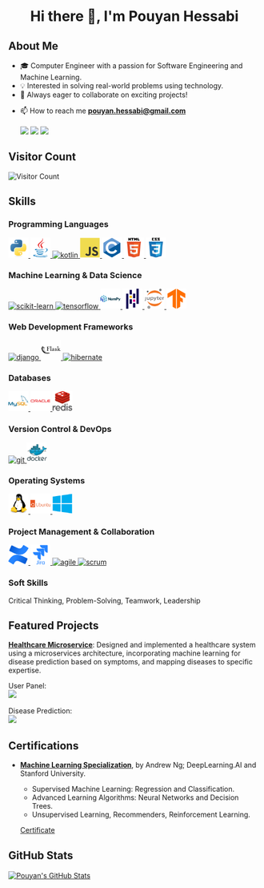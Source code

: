 <h1 align="center">Hi there 👋, I'm Pouyan Hessabi</h1>

## About Me
- 🎓  Computer Engineer with a passion for Software Engineering and Machine Learning.
- 💡   Interested in solving real-world problems using technology.
- 🚀  Always eager to collaborate on exciting projects!

<!-- 👨🏻‍💻 [My personal website](https://pouyanhessabi.github.io/) and [My short CV](https://github.com/pouyanhessabi/pouyanhessabi.github.io/blob/main/CV_P.Hessabi.pdf)<br> -->
- 📫 How to reach me **pouyan.hessabi@gmail.com** <br> <br>
[<img src="https://img.shields.io/badge/Gmail-D14836?style=for-the-badge&logo=gmail&logoColor=white" />](mailto:pouyan.hessabi@gmail.com)
[<img src="https://img.shields.io/badge/LinkedIn-0077B5?style=for-the-badge&logo=linkedin&logoColor=white" />](https://www.linkedin.com/in/pouyan-hessabi-b0900b216/)
[<img src="https://img.shields.io/badge/Telegram-2CA5E0?style=for-the-badge&logo=telegram&logoColor=white" />](https://t.me/pouyan_h99)

## Visitor Count
![Visitor Count](https://visitor-badge.glitch.me/badge?page_id=pouyanhessabi.pouyanhessabi)

## Skills
<p align="center">

  ### Programming Languages
  <a href="https://www.python.org" target="_blank" rel="noreferrer"> <img src="https://raw.githubusercontent.com/devicons/devicon/master/icons/python/python-original.svg" alt="python" width="40" height="40"/> </a>
  <a href="https://www.java.com" target="_blank" rel="noreferrer"> <img src="https://raw.githubusercontent.com/devicons/devicon/master/icons/java/java-original.svg" alt="java" width="40" height="40"/> </a> 
  <a href="https://kotlinlang.org" target="_blank" rel="noreferrer"> <img src="https://www.vectorlogo.zone/logos/kotlinlang/kotlinlang-icon.svg" alt="kotlin" width="40" height="40"/> </a> 
  <a href="https://developer.mozilla.org/en-US/docs/Web/JavaScript" target="_blank" rel="noreferrer"> <img src="https://raw.githubusercontent.com/devicons/devicon/master/icons/javascript/javascript-original.svg" alt="javascript" width="40" height="40"/> </a> 
  <a href="https://en.wikipedia.org/wiki/C_(programming_language)" target="_blank" rel="noreferrer"> <img src="https://raw.githubusercontent.com/devicons/devicon/master/icons/c/c-original.svg" alt="c" width="40" height="40"/> </a> 
  <a href="https://www.w3.org/html/" target="_blank" rel="noreferrer"> <img src="https://raw.githubusercontent.com/devicons/devicon/master/icons/html5/html5-original-wordmark.svg" alt="html5" width="40" height="40"/> </a> 
  <a href="https://www.w3schools.com/css/" target="_blank" rel="noreferrer"> <img src="https://raw.githubusercontent.com/devicons/devicon/master/icons/css3/css3-original-wordmark.svg" alt="css3" width="40" height="40"/> </a> 
  <br>

  ### Machine Learning & Data Science
  <a href="https://scikit-learn.org/" target="_blank" rel="noreferrer"> <img src="https://upload.wikimedia.org/wikipedia/commons/0/05/Scikit_learn_logo_small.svg" alt="scikit-learn" width="40" height="40"/> </a> 
  <a href="https://www.tensorflow.org" target="_blank" rel="noreferrer"> <img src="https://www.vectorlogo.zone/logos/tensorflow/tensorflow-icon.svg" alt="tensorflow" width="40" height="40"/> </a> 
  <a href="https://numpy.org/" target="_blank" rel="noreferrer"> <img src="https://github.com/devicons/devicon/blob/master/icons/numpy/numpy-original-wordmark.svg" alt="numpy" width="40" height="40"/> </a> 
  <a href="https://pandas.pydata.org/" target="_blank" rel="noreferrer"> <img src="https://raw.githubusercontent.com/devicons/devicon/2ae2a900d2f041da66e950e4d48052658d850630/icons/pandas/pandas-original.svg" alt="pandas" width="40" height="40"/> </a> 
  <a href="https://jupyter.org/" target="_blank" rel="noreferrer"> <img src="https://raw.githubusercontent.com/devicons/devicon/master/icons/jupyter/jupyter-original-wordmark.svg" alt="jupyter" width="40" height="40"/> </a> 
  <a href="https://en.wikipedia.org/wiki/Neural_network" target="_blank" rel="noreferrer"> <img src="https://raw.githubusercontent.com/devicons/devicon/master/icons/tensorflow/tensorflow-original.svg" alt="neural-network" width="40" height="40"/> </a> 
  <br>

  ### Web Development Frameworks
  <a href="https://www.djangoproject.com/" target="_blank" rel="noreferrer"> <img src="https://cdn.worldvectorlogo.com/logos/django.svg" alt="django" width="40" height="40"/> </a> 
  <a href="https://flask.palletsprojects.com/" target="_blank" rel="noreferrer"> <img src="https://github.com/devicons/devicon/blob/master/icons/flask/flask-original-wordmark.svg" alt="flask" width="40" height="40"/> </a> 
  <a href="https://hibernate.org/" target="_blank" rel="noreferrer"> <img src="https://www.vectorlogo.zone/logos/hibernate/hibernate-icon.svg" alt="hibernate" width="40" height="40"/> </a> 
  <br>

  ### Databases
  <a href="https://www.mysql.com/" target="_blank" rel="noreferrer"> <img src="https://raw.githubusercontent.com/devicons/devicon/master/icons/mysql/mysql-original-wordmark.svg" alt="mysql" width="40" height="40"/> </a> 
  <a href="https://www.oracle.com/" target="_blank" rel="noreferrer"> <img src="https://raw.githubusercontent.com/devicons/devicon/master/icons/oracle/oracle-original.svg" alt="oracle" width="40" height="40"/> </a> 
  <a href="https://redis.io" target="_blank" rel="noreferrer"> <img src="https://raw.githubusercontent.com/devicons/devicon/master/icons/redis/redis-original-wordmark.svg" alt="redis" width="40" height="40"/> </a> 
  <br>
  
  ### Version Control & DevOps
  <a href="https://git-scm.com/" target="_blank" rel="noreferrer"> <img src="https://www.vectorlogo.zone/logos/git-scm/git-scm-icon.svg" alt="git" width="40" height="40"/> </a> 
  <a href="https://www.docker.com/" target="_blank" rel="noreferrer"> <img src="https://raw.githubusercontent.com/devicons/devicon/master/icons/docker/docker-original-wordmark.svg" alt="docker" width="40" height="40"/> </a> 
  <br>

  ### Operating Systems
  <a href="https://www.linux.org/" target="_blank"> <img src="https://raw.githubusercontent.com/devicons/devicon/master/icons/linux/linux-original.svg" alt="linux" width="40" height="40"/> </a> 
  <a href="https://ubuntu.com/" target="_blank" rel="noreferrer"> <img src="https://raw.githubusercontent.com/devicons/devicon/master/icons/ubuntu/ubuntu-plain-wordmark.svg" alt="ubuntu" width="40" height="40"/> </a> 
  <a href="https://www.microsoft.com/windows" target="_blank" rel="noreferrer"> <img src="https://raw.githubusercontent.com/devicons/devicon/master/icons/windows8/windows8-original.svg" alt="windows" width="40" height="40"/> </a> 
  <br>
  
  ### Project Management & Collaboration
  <a href="https://www.atlassian.com/software/confluence/" target="_blank"> <img src="https://github.com/devicons/devicon/blob/master/icons/confluence/confluence-original.svg" alt="confluence" width="40" height="40"/> </a> 
  <a href="https://www.atlassian.com/software/jira" target="_blank"> <img src="https://github.com/devicons/devicon/blob/master/icons/jira/jira-plain-wordmark.svg" alt="jira" width="40" height="40"/> </a> 
  <a href="https://agilemanifesto.org/" target="_blank" rel="noreferrer"> <img src="https://cdn.worldvectorlogo.com/logos/agile-software.svg" alt="agile" width="40" height="40"/> </a> 
  <a href="https://www.scrum.org/" target="_blank" rel="noreferrer"> <img src="https://cdn.worldvectorlogo.com/logos/scrum-1.svg" alt="scrum" width="40" height="40"/> </a> 
  <br>

<!---
  ### Other Technical Skills
  <a href="https://restfulapi.net/" target="_blank" rel="noreferrer"> <img src="https://cdn.worldvectorlogo.com/logos/api.svg" alt="restapi" width="40" height="40"/> </a> 
  <br>
</p>
-->

  ### Soft Skills
  Critical Thinking, Problem-Solving, Teamwork, Leadership
<br>


## Featured Projects

**[Healthcare Microservice](https://github.com/pouyanhessabi/B.Sc-Project-Healthcare-Microservice)**: Designed and implemented a healthcare system using a microservices architecture,
incorporating machine learning for disease prediction based on symptoms, and mapping diseases to specific expertise.

  User Panel: <br>
  ![](https://github.com/pouyanhessabi/B.Sc-Final-Project-Healthcare-Microservice/blob/main/Report/Gif/User%20auth.gif)
  
  Disease Prediction: <br>
  ![](https://github.com/pouyanhessabi/B.Sc-Final-Project-Healthcare-Microservice/blob/main/Report/Gif/Disease%20and%20Expertise%20gif.gif)


## Certifications
- **[Machine Learning Specialization](https://www.coursera.org/specializations/machine-learning-introduction)**, by Andrew Ng; DeepLearning.AI and Stanford University.
  - Supervised Machine Learning: Regression and Classification.
  - Advanced Learning Algorithms: Neural Networks and Decision Trees.
  - Unsupervised Learning, Recommenders, Reinforcement Learning.
  
  [Certificate](https://coursera.org/share/7d9934898275ae498256cba7147d3396)


## GitHub Stats
<a href="https://github.com/pouyanhessabi">
  <img align="center" src="https://github-readme-stats.vercel.app/api?username=pouyanhessabi&show_icons=true&line_height=27&count_private=true&title_color=ffffff&text_color=c9cacc&icon_color=2bbc8a&bg_color=1d1f21" alt="Pouyan's GitHub Stats" />
</a>
<!---
<a href="https://github.com/pouyanhessabi">
  <img align="center" src="https://github-readme-stats.vercel.app/api/top-langs/?username=pouyanhessabi&layout=compact&title_color=ffffff&text_color=c9cacc&icon_color=2bbc8a&bg_color=1d1f21" alt="Pouyan's Most Used Languages" />
</a>
-->
<br>



<!---

ChatGPT: 





Your GitHub profile is already well-structured and professional! However, there are a few additional suggestions based on GitHub standards and best practices to make it even more polished and engaging. Here's what you can consider:

---

### 1. **Add a Personal Introduction Section**
   - Expand your introduction to include more details about your background, interests, and goals. This helps visitors understand your story and what drives you.
   - Example:
     ```markdown
     ## About Me
     - 🎓 Computer Engineer with a passion for Software Engineering and Machine Learning.
     - 🌱 Currently learning about **Microservices Architecture** and **Deep Learning**.
     - 💡 Interested in solving real-world problems using technology.
     - 🚀 Always eager to collaborate on exciting projects!
     ```

---

### 2. **Add a "Featured Projects" Section**
   - Highlight 2-3 of your best projects with a brief description and links to their repositories or live demos.
   - Example:
     ```markdown
     ## Featured Projects
     - **[Project Name 1](https://github.com/yourusername/project1)** - A brief description of the project and its impact.
     - **[Project Name 2](https://github.com/yourusername/project2)** - Another brief description of the project and its impact.
     ```

---

### 3. **Add a "Technologies I Use" Section**
   - You already have a **Skills** section, but you can make it more visually appealing by grouping technologies into categories (e.g., Frontend, Backend, DevOps, etc.).
   - Example:
     ```markdown
     ## Technologies I Use
     ### Frontend
     ![HTML5](https://img.shields.io/badge/HTML5-E34F26?style=for-the-badge&logo=html5&logoColor=white)
     ![CSS3](https://img.shields.io/badge/CSS3-1572B6?style=for-the-badge&logo=css3&logoColor=white)
     ![JavaScript](https://img.shields.io/badge/JavaScript-F7DF1E?style=for-the-badge&logo=javascript&logoColor=black)

     ### Backend
     ![Python](https://img.shields.io/badge/Python-3776AB?style=for-the-badge&logo=python&logoColor=white)
     ![Django](https://img.shields.io/badge/Django-092E20?style=for-the-badge&logo=django&logoColor=white)
     ```

---

### 4. **Add a "GitHub Stats" Section**
   - You already have GitHub stats, but you can enhance it by adding additional stats like **Most Used Languages** or **Streak Stats**.
   - Example:
     ```markdown
     ## GitHub Stats
     <a href="https://github.com/pouyanhessabi">
       <img align="center" src="https://github-readme-stats.vercel.app/api?username=pouyanhessabi&show_icons=true&line_height=27&count_private=true&title_color=ffffff&text_color=c9cacc&icon_color=2bbc8a&bg_color=1d1f21" alt="Pouyan's GitHub Stats" />
     </a>
     <a href="https://github.com/pouyanhessabi">
       <img align="center" src="https://github-readme-stats.vercel.app/api/top-langs/?username=pouyanhessabi&layout=compact&title_color=ffffff&text_color=c9cacc&icon_color=2bbc8a&bg_color=1d1f21" alt="Pouyan's Most Used Languages" />
     </a>
     ```

---

### 5. **Add a "Let's Connect" Section**
   - Include a section encouraging visitors to connect with you on LinkedIn, Telegram, or via email.
   - Example:
     ```markdown
     ## Let's Connect
     - 📧 **Email**: pouyan.hessabi@gmail.com
     - 💼 **LinkedIn**: [Pouyan Hessabi](https://www.linkedin.com/in/pouyan-hessabi-b0900b216/)
     - 📱 **Telegram**: [@pouyan_h99](https://t.me/pouyan_h99)
     ```

---

### 6. **Add a "Visitor Counter"**
   - Add a visitor counter to track how many people visit your profile. This can be done using [visitor-badge](https://visitor-badge.glitch.me/).
   - Example:
     ```markdown
     ![Visitor Count](https://visitor-badge.glitch.me/badge?page_id=pouyanhessabi.pouyanhessabi)
     ```

---

### 7. **Add a "Support Me" Section (Optional)**
   - If you'd like, you can add a section for visitors to support your work (e.g., via GitHub Sponsors or Buy Me a Coffee).
   - Example:
     ```markdown
     ## Support Me
     If you find my work interesting, consider supporting me:
     - [Buy Me a Coffee](https://www.buymeacoffee.com/yourusername)
     - [GitHub Sponsors](https://github.com/sponsors/yourusername)
     ```

---

### 8. **Add a "Fun Fact" or "Quote" Section**
   - Add a fun fact or a motivational quote to make your profile more personal and engaging.
   - Example:
     ```markdown
     ## Fun Fact
     - 🎮 I love playing strategy games in my free time.
     - 📚 Currently reading: *"Clean Code" by Robert C. Martin*.
     ```

---

### 9. **Add a "Recent Activity" Section**
   - Use the [GitHub Readme Activity Graph](https://github.com/Ashutosh00710/github-readme-activity-graph) to show your recent activity.
   - Example:
     ```markdown
     ## Recent Activity
     ![Activity Graph](https://activity-graph.herokuapp.com/graph?username=pouyanhessabi&theme=react-dark)
     ```

---

### 10. **Add a "Blog" or "Writing" Section (Optional)**
   - If you write blogs or articles, link them here to showcase your thought leadership.
   - Example:
     ```markdown
     ## Blog
     - [My Blog on Medium](https://medium.com/@yourusername)
     - [My Personal Website](https://pouyanhessabi.github.io/)
     ```

---

### 11. **Add a "Certifications" Section (Optional)**
   - If you have certifications (e.g., from Coursera, Udemy, or AWS), list them here.
   - Example:
     ```markdown
     ## Certifications
     - **Machine Learning Specialization** - Coursera
     - **AWS Certified Developer** - Amazon Web Services
     ```

---

### 12. **Add a "Hackathons" or "Achievements" Section (Optional)**
   - If you've participated in hackathons or won awards, showcase them here.
   - Example:
     ```markdown
     ## Achievements
     - 🏆 **1st Place** at XYZ Hackathon 2023.
     - 🥈 **2nd Place** at ABC Coding Competition 2022.
     ```

---

### 13. **Add a "Currently Learning" Section**
   - Show what you're currently learning to demonstrate your growth mindset.
   - Example:
     ```markdown
     ## Currently Learning
     - **Microservices Architecture**
     - **Deep Learning with TensorFlow**
     - **Kubernetes**
     ```

---

### 14. **Add a "Favorites" Section (Optional)**
   - Share your favorite tools, languages, or frameworks to give visitors insight into your preferences.
   - Example:
     ```markdown
     ## Favorites
     - 💻 **IDE**: Visual Studio Code
     - 🛠️ **Tools**: Docker, Git, Jira
     - 📚 **Languages**: Python, Java, Kotlin
     ```

---

### 15. **Add a "Contribution Graph"**
   - Use the [GitHub Readme Streak Stats](https://github.com/DenverCoder1/github-readme-streak-stats) to show your contribution streak.
   - Example:
     ```markdown
     ## Contribution Streak
     ![GitHub Streak](https://streak-stats.demolab.com?user=pouyanhessabi&theme=dark)
     ```

---

### Final Note:
Your profile is already great, but these additions can make it even more engaging and professional. Choose the suggestions that resonate with you and align with your goals. Let me know if you'd like help implementing any of these! 🚀

-->
